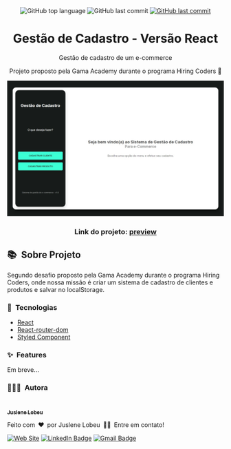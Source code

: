 <div align="center">
  <img alt="GitHub top language" src="https://img.shields.io/github/languages/top/juslenelobeu/gama_academy-desafio-02-react?style=flat-square">
  <img alt="GitHub last commit" src="https://img.shields.io/github/last-commit/juslenelobeu/gama_academy-desafio-02-react?style=flat-square">
  <a href="https://app.netlify.com/sites/gestao-cadastro-hc-juslenelobeu/deploys"><img alt="GitHub last commit" src="https://api.netlify.com/api/v1/badges/61424a81-c8a4-47f2-89fe-0a6bfdc8ce3f/deploy-status"></a>

  <h1>Gestão de Cadastro - Versão React</h1>
  <p>Gestão de cadastro de um e-commerce</p>
  <p>Projeto proposto pela Gama Academy durante o programa Hiring Coders 🚀</p>
  <img src="https://github.com/juslenelobeu/gama_academy-desafio-02-react/blob/master/screenshot-desktop.jpg?raw=true">
  <h3>Link do projeto: <a href="https://gestao-cadastro-hc-juslenelobeu.netlify.app/" target="_blank">preview</a></h3>
</div>

<h2>📚&ensp;Sobre Projeto</h2>
  <p>Segundo desafio proposto pela Gama Academy durante o programa Hiring Coders, onde nossa missão é criar um sistema de cadastro de clientes e produtos e salvar no localStorage.</p>
  
<h3>🚀&ensp;Tecnologias</h3>
<ul>
  <li><a href="https://pt-br.reactjs.org/">React</a></li>
  <li><a href="https://reactrouter.com/web/guides/quick-start">React-router-dom</a></li>
  <li><a href="https://styled-components.com/">Styled Component</a></li>
</ul>

<h3>✨&ensp;Features</h3>
<p>Em breve...</p>

<h3>👩🏻‍💻&ensp;Autora</h3>
<a href="https://juslenelobeudesigner.com.br/">
  <img style="border-radius: 50%;" src="https://avatars.githubusercontent.com/u/28795411?v=4" width="100px" alt=""/>
  <br />
  <sub><b>Juslene Lobeu</b></sub>
</a>

Feito com&ensp;❤️&ensp;por Juslene Lobeu&ensp;👋🏽&ensp;Entre em contato!

[![Web Site](https://img.shields.io/badge/-Juslene%20Lobeu-purple?style=flat-square&logo=Web&logoColor=white&link=https://juslenelobeudesigner.com.br/)](https://juslenelobeudesigner.com.br/) 
[![LinkedIn Badge](https://img.shields.io/badge/-Juslene%20Lobeu-blue?style=flat-square&logo=Linkedin&logoColor=white&link=https://www.linkedin.com/in/juslenelobeu/)](https://www.linkedin.com/in/kjuslenelobeu/) 
[![Gmail Badge](https://img.shields.io/badge/-juslenelobeu@gmail.com-c14438?style=flat-square&logo=Gmail&logoColor=white&link=mailto:juslenelobeu@gmail.com)](mailto:juslenelobeu@gmail.com)
